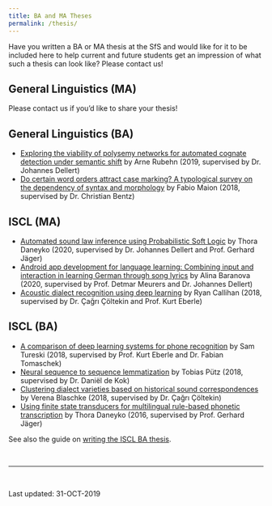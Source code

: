 ```yaml
---
title: BA and MA Theses
permalink: /thesis/
---
```

Have you written a BA or MA thesis at the SfS and would like for it to be included here to help current and future students get an impression of what such a thesis can look like?
Please contact us!


General Linguistics (MA)
---
Please contact us if you’d like to share your thesis!

General Linguistics (BA)
---
- [Exploring the viability of polysemy networks for automated cognate detection under semantic shift](/files/thesis/GL-BA_2019_Arne-Rubehn.pdf) by Arne Rubehn (2019, supervised by Dr. Johannes Dellert)
- [Do certain word orders attract case marking? A typological survey on the dependency of syntax and morphology](/files/thesis/GL-BA_2018_Fabio-Maion.pdf) by Fabio Maion (2018, supervised by Dr. Christian Bentz)


ISCL (MA)
---
- [Automated sound law inference using Probabilistic Soft Logic](http://www.tdaneyko.de/MAThesis) by Thora Daneyko (2020, supervised by Dr. Johannes Dellert and Prof. Gerhard Jäger)
- [Android app development for language learning: Combining input and interaction in learning German through song lyrics](/files/thesis/ISCL-MA_2020_Alina-Baranova.pdf) by Alina Baranova (2020, supervised by Prof. Detmar Meurers and Dr. Johannes Dellert)
- [Acoustic dialect recognition using deep learning](https://github.com/ryancallihan/thesis_project) by Ryan Callihan (2018, supervised by Dr. Çağrı Çöltekin and Prof. Kurt Eberle)


ISCL (BA)
---
- [A comparison of deep learning systems for phone recognition](https://github.com/porcelluscavia/speechrecognition) by Sam Tureski (2018, supervised by Prof. Kurt Eberle and Dr. Fabian Tomaschek)
- [Neural sequence to sequence lemmatization](https://twuebi.github.io/publications/ba.pdf) by Tobias Pütz (2018, supervised by Dr. Daniël de Kok)
- [Clustering dialect varieties based on historical sound correspondences](https://github.com/verenablaschke/dialect-clustering) by Verena Blaschke (2018, supervised by Dr. Çağrı Çöltekin)
- [Using finite state transducers for multilingual rule-based phonetic transcription](http://www.tdaneyko.de/BAThesis) by Thora Daneyko (2016, supervised by Prof. Gerhard Jäger)

See also the guide on [writing the ISCL BA thesis](/iscl-ba-thesis/).

<br>

---
<br>

Last updated: 31-OCT-2019
